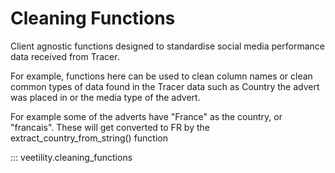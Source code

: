 # Cleaning Functions
Client agnostic functions designed to standardise social media performance data received from Tracer.

For example, functions here can be used to clean column names or clean common types of data found in the Tracer data such
as Country the advert was placed in or the media type of the advert.

For example some of the adverts have "France" as the country, or "francais". These will get converted to FR by the extract_country_from_string() function

::: veetility.cleaning_functions